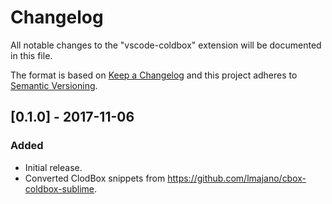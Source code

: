 # Changelog
All notable changes to the "vscode-coldbox" extension will be documented in this file.

The format is based on [Keep a Changelog](http://keepachangelog.com/en/1.0.0/)
and this project adheres to [Semantic Versioning](http://semver.org/spec/v2.0.0.html).

## [0.1.0] - 2017-11-06
### Added
- Initial release.
- Converted ClodBox snippets from https://github.com/lmajano/cbox-coldbox-sublime.